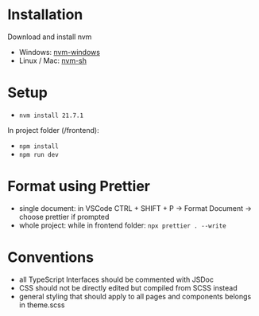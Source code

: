 # Installation

Download and install nvm

-   Windows: <a href="https://github.com/coreybutler/nvm-windows">nvm-windows</a>
-   Linux / Mac: <a href="https://github.com/nvm-sh/nvm">nvm-sh</a>

# Setup

-   `nvm install 21.7.1`

In project folder (/frontend):
-   `npm install`
-   `npm run dev`

# Format using Prettier

-   single document: in VSCode CTRL + SHIFT + P -> Format Document -> choose prettier if prompted
-   whole project: while in frontend folder: `npx prettier . --write`

# Conventions

-   all TypeScript Interfaces should be commented with JSDoc
-   CSS should not be directly edited but compiled from SCSS instead
-   general styling that should apply to all pages and components belongs in theme.scss